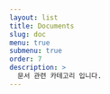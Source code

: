 ```yaml
---
layout: list
title: Documents
slug: doc
menu: true
submenu: true
order: 7
description: >
  문서 관련 카테고리 입니다.
---
```


